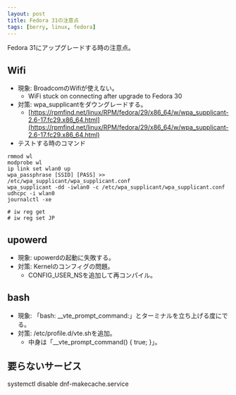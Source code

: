 ```yaml
---
layout: post
title: Fedora 31の注意点
tags: [berry, linux, fedora]
---
```


Fedora 31にアップグレードする時の注意点。

## Wifi

- 現象: BroadcomのWifiが使えない。
  - WiFi stuck on connecting after upgrade to Fedora 30
- 対策: wpa_supplicantをダウングレードする。
  - [https://rpmfind.net/linux/RPM/fedora/29/x86_64/w/wpa_supplicant-2.6-17.fc29.x86_64.html](https://rpmfind.net/linux/RPM/fedora/29/x86_64/w/wpa_supplicant-2.6-17.fc29.x86_64.html)
- テストする時のコマンド

```
rmmod wl
modprobe wl
ip link set wlan0 up
wpa_passphrase [SSID] [PASS] >> /etc/wpa_supplicant/wpa_supplicant.conf 
wpa_supplicant -dd -iwlan0 -c /etc/wpa_supplicant/wpa_supplicant.conf
udhcpc -i wlan0
journalctl -xe

# iw reg get
# iw reg set JP
```

## upowerd

- 現象: upowerdの起動に失敗する。
- 対策: Kernelのコンフィグの問題。
  - CONFIG_USER_NSを追加して再コンパイル。

## bash

- 現象: 「bash: __vte_prompt_command:」とターミナルを立ち上げる度にでる。
- 対策: /etc/profile.d/vte.shを追加。
  - 中身は「__vte_prompt_command() { true; }」。

## 要らないサービス

systemctl disable dnf-makecache.service
